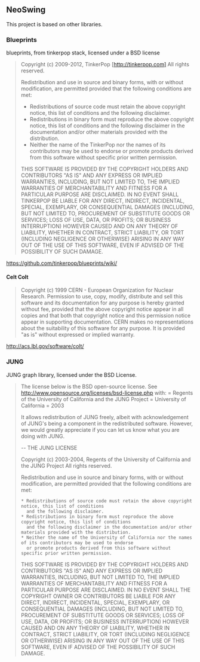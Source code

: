 ## NeoSwing

This project is based on other libraries.


### Blueprints

blueprints, from tinkerpop stack, licensed under a BSD license

> Copyright (c) 2009-2012, TinkerPop [http://tinkerpop.com]
> All rights reserved.
>
> Redistribution and use in source and binary forms, with or without
> modification, are permitted provided that the following conditions are met:
>
> * Redistributions of source code must retain the above copyright
>   notice, this list of conditions and the following disclaimer.
> * Redistributions in binary form must reproduce the above copyright
>   notice, this list of conditions and the following disclaimer in the
>   documentation and/or other materials provided with the distribution.
> * Neither the name of the TinkerPop nor the
>   names of its contributors may be used to endorse or promote products
>   derived from this software without specific prior written permission.
>
> THIS SOFTWARE IS PROVIDED BY THE COPYRIGHT HOLDERS AND CONTRIBUTORS "AS IS" AND
> ANY EXPRESS OR IMPLIED WARRANTIES, INCLUDING, BUT NOT LIMITED TO, THE IMPLIED
> WARRANTIES OF MERCHANTABILITY AND FITNESS FOR A PARTICULAR PURPOSE ARE
> DISCLAIMED. IN NO EVENT SHALL TINKERPOP BE LIABLE FOR ANY
> DIRECT, INDIRECT, INCIDENTAL, SPECIAL, EXEMPLARY, OR CONSEQUENTIAL DAMAGES
> (INCLUDING, BUT NOT LIMITED TO, PROCUREMENT OF SUBSTITUTE GOODS OR SERVICES;
> LOSS OF USE, DATA, OR PROFITS; OR BUSINESS INTERRUPTION) HOWEVER CAUSED AND
> ON ANY THEORY OF LIABILITY, WHETHER IN CONTRACT, STRICT LIABILITY, OR TORT
> (INCLUDING NEGLIGENCE OR OTHERWISE) ARISING IN ANY WAY OUT OF THE USE OF THIS
> SOFTWARE, EVEN IF ADVISED OF THE POSSIBILITY OF SUCH DAMAGE.

<https://github.com/tinkerpop/blueprints/wiki/>


#### Celt Colt

> Copyright (c) 1999 CERN - European Organization for Nuclear Research.
> Permission to use, copy, modify, distribute and sell this software and its documentation
> for any purpose is hereby granted without fee, provided that the above copyright notice
> appear in all copies and that both that copyright notice and this permission notice appear
> in supporting documentation. CERN makes no representations about the suitability of this
> software for any purpose. It is provided "as is" without expressed or implied warranty.

<http://acs.lbl.gov/software/colt/>

### JUNG

JUNG graph library, licensed under the BSD License.

> The license below is the BSD open-source license. See
> 	http://www.opensource.org/licenses/bsd-license.php
> with:
>	<OWNER> = Regents of the University of California and the JUNG Project
>	<ORGANIZATION> = University of California
> 	<YEAR> = 2003
>
> It allows redistribution of JUNG freely, albeit with acknowledgement of JUNG's being a component
> in the redistributed software. However, we would greatly appreciate if you can let us know what
> you are doing with JUNG.
>
> --
> THE JUNG LICENSE
>
> Copyright (c) 2003-2004,  Regents of the University of California and the JUNG Project
> All rights reserved.
>
> Redistribution and use in source and binary forms, with or without modification, are permitted
> provided that the following conditions are met:
>
>     * Redistributions of source code must retain the above copyright notice, this list of conditions
>       and the following disclaimer.
>     * Redistributions in binary form must reproduce the above copyright notice, this list of conditions
>       and the following disclaimer in the documentation and/or other materials provided with the distribution.
>     * Neither the name of the University of California nor the names of its contributors may be used to endorse
>       or promote products derived from this software without specific prior written permission.
>
> THIS SOFTWARE IS PROVIDED BY THE COPYRIGHT HOLDERS AND CONTRIBUTORS "AS IS" AND ANY EXPRESS OR IMPLIED WARRANTIES,
> INCLUDING, BUT NOT LIMITED TO, THE IMPLIED WARRANTIES OF MERCHANTABILITY AND FITNESS FOR A PARTICULAR PURPOSE ARE
> DISCLAIMED. IN NO EVENT SHALL THE COPYRIGHT OWNER OR CONTRIBUTORS BE LIABLE FOR ANY DIRECT, INDIRECT, INCIDENTAL,
> SPECIAL, EXEMPLARY, OR CONSEQUENTIAL DAMAGES (INCLUDING, BUT NOT LIMITED TO, PROCUREMENT OF SUBSTITUTE GOODS OR
> SERVICES; LOSS OF USE, DATA, OR PROFITS; OR BUSINESS INTERRUPTION) HOWEVER CAUSED AND ON ANY THEORY OF LIABILITY,
> WHETHER IN CONTRACT, STRICT LIABILITY, OR TORT (INCLUDING NEGLIGENCE OR OTHERWISE) ARISING IN ANY WAY OUT OF THE
> USE OF THIS SOFTWARE, EVEN IF ADVISED OF THE POSSIBILITY OF SUCH DAMAGE.
